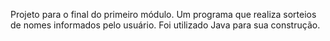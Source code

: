 Projeto para o final do primeiro módulo.
Um programa que realiza sorteios de nomes informados pelo usuário.
Foi utilizado Java para sua construção.
